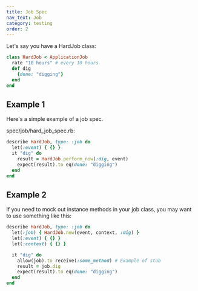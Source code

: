 ```yaml
---
title: Job Spec
nav_text: Job
category: testing
order: 2
---
```


Let's say you have a HardJob class:

```ruby
class HardJob < ApplicationJob
  rate "10 hours" # every 10 hours
  def dig
    {done: "digging"}
  end
end
```

## Example 1

Here's a simple example of a job spec.

spec/job/hard_job_spec.rb:

```ruby
describe HardJob, type: :job do
  let(:event) { {} }
  it "dig" do
    result = HardJob.perform_now(:dig, event)
    expect(result).to eq(done: "digging")
  end
end
```

## Example 2

If you need to mock out instance methods in your job class, you may want to use something like this:

```ruby
describe HardJob, type: :job do
  let(:job) { HardJob.new(event, context, :dig) }
  let(:event) { {} }
  let(:context) { {} }

  it "dig" do
    allow(job).to receive(:some_method) # Example of stub
    result = job.dig
    expect(result).to eq(done: "digging")
  end
end
```

